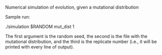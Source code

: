 Numerical simulation of evolution, given a mutational distribution

Sample run:

  ./simulation $RANDOM mut_dist 1

The first argument is the random seed,
the second is the file with the mutational distribution,
and the third is the replicate number
(i.e., it will be printed with every line of output).
